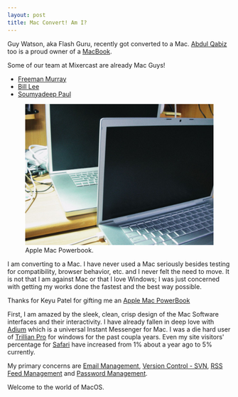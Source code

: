 ```yaml
---
layout: post
title: Mac Convert! Am I?
---
```


Guy Watson, aka Flash Guru, recently got converted to a Mac. [Abdul Qabiz](http://www.abdulqabiz.com/) too is a proud owner of a [MacBook](http://www.flickr.com/photos/brajeshwar/183225267/).

Some of our team at Mixercast are already Mac Guys!

- [Freeman Murray](http://www.flickr.com/photos/brajeshwar/182305644/)
- [Bill Lee](http://www.flickr.com/photos/brajeshwar/181518054/)
- [Soumyadeep Paul](http://www.flickr.com/photos/brajeshwar/165580106/)

<figure>
  <a href="http://www.flickr.com/photos/brajeshwar/sets/72157600176589151/">
    <img src="/static/2006/apple-macbook.jpg" alt="Apple Mac Powerbook" loading="lazy">
  </a>
  <figcaption>
    Apple Mac Powerbook.
  </figcaption>
</figure>

I am converting to a Mac. I have never used a Mac seriously besides testing for compatibility, browser behavior, etc. and I never felt the need to move. It is not that I am against Mac or that I love Windows; I was just concerned with getting my works done the fastest and the best way possible.

Thanks for Keyu Patel for gifting me an [Apple Mac PowerBook](http://www.flickr.com/photos/brajeshwar/175469951/)

First, I am amazed by the sleek, clean, crisp design of the Mac Software interfaces and their interactivity. I have already fallen in deep love with [Adium](http://www.adiumx.com/) which is a universal Instant Messenger for Mac. I was a die hard user of [Trillian Pro](http://www.ceruleanstudios.com/) for windows for the past coupla years. Even my site visitors' percentage for [Safari](http://www.apple.com/safari/) have increased from 1% about a year ago to 5% currently.

My primary concerns are [Email Management](/2005/why-outlook-is-preferred-by-business-professionals/), [Version Control - SVN](/2005/dude-version-it-with-cvsdude/), [RSS Feed Management](/2005/newsgator-outlook-edition-feeds-news-reader/) and [Password Management](/2005/keepass-password-safe/).

Welcome to the world of MacOS.